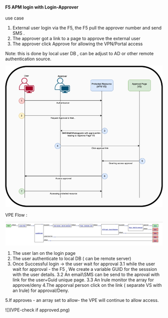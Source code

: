 ####  F5 APM login with Login-Approver ####
use case 
1. External user login via the F5, the F5 pull the approver number and send SMS .
2. The approver got a link to a page to approve the external user 
3. The approver click Approve for allowing the VPN/Portal access 

Note: this is done by local user DB , can be adjust to AD or other remote authentication source.

![](Login_Approver_Flow.png)

VPE Flow : 

![](VPE-Flow-Login-Approver.png)

1. The user lan on the login page
2. The user authenticate to local DB ( can be remote server)
3. Once Successful login -> the user wait for approval 
  3.1 while the user wait for approval - the F5  , We create a variable GUID for the sesssion with the user details.
  3.2 An email\SMS can be send to the aproval with link for the user+Guid unique page.
  3.3 An Irule monitor the array for approve/deny
4.The apporval person click on the link ( separate VS with an Irule) for approval/Deny.

5.If approveג - an array set to allow- the VPE will continue to allow access.

  ![](VPE-check if approved.png)


